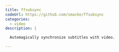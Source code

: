 ```yaml
---
title: ffsubsync
codeUrl: https://github.com/smacke/ffsubsync
categories:
  - video
description: |

  Automagically synchronize subtitles with video.

---
```


